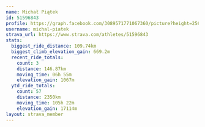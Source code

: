 ```yaml
---
name: Michał Piątek
id: 51596843
profile: https://graph.facebook.com/3089571771067360/picture?height=256&width=256
username: michal-piatek
strava_url: https://www.strava.com/athletes/51596843
stats:
  biggest_ride_distance: 109.74km
  biggest_climb_elevation_gain: 669.2m
  recent_ride_totals:
    count: 3
    distance: 146.87km
    moving_time: 06h 55m
    elevation_gain: 1067m
  ytd_ride_totals:
    count: 57
    distance: 2350km
    moving_time: 105h 22m
    elevation_gain: 17114m
layout: strava_member
--- 
```

